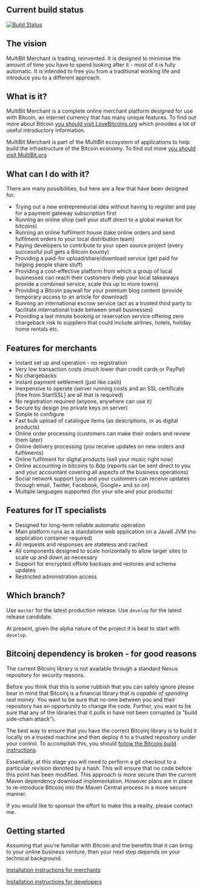 ## Current build status

[![Build Status](https://travis-ci.org/gary-rowe/MultiBitMerchant.png?branch=develop)](https://travis-ci.org/gary-rowe/MultiBitMerchant)

## The vision
MultiBit Merchant is trading, reinvented. It is designed to minimise the amount of time you have to spend looking after it - most of it is fully automatic. It is intended to free you from a traditional working life and introduce you to a different approach. 

## What is it?
MultiBit Merchant is a complete online merchant platform designed for use with Bitcoin, an internet currency that has many unique features. To find out more about Bitcoin [you should visit LoveBitcoins.org](http://lovebitcoins.org) which provides a lot of useful introductory information. 

MultiBit Merchant is part of the MultiBit ecosystem of applications to help build the infrastructure of the Bitcoin economy. To find out more [you should visit MultiBit.org](http://multibit.org)

## What can I do with it?
There are many possibilities, but here are a few that have been designed for:
* Trying out a new entrepreneurial idea without having to register and pay for a payment gateway subscription first
* Running an online shop (sell your stuff direct to a global market for bitcoins)
* Running an online fulfilment house (take online orders and send fulfilment orders to your local distribution team)
* Paying developers to contribute to your open source project (every successful pull gets a Bitcoin bounty)
* Providing a paid-for upload/share/download service (get paid for helping people share stuff)
* Providing a cost-effective platform from which a group of local businesses can reach their customers (help your local takeaways provide a combined service, scale this up to more towns)
* Providing a Bitcoin paywall for your premium blog content (provide temporary access to an article for download)
* Running an international escrow service (act as a trusted third party to facilitate international trade between small businesses)
* Providing a last minute booking or reservation service offering zero chargeback risk to suppliers that could include airlines, hotels, holiday home rentals etc. 

## Features for merchants
* Instant set up and operation - no registration
* Very low transaction costs (*much* lower than credit cards or PayPal)
* No chargebacks
* Instant payment settlement (just like cash)
* Inexpensive to operate (server running costs and an SSL certificate [free from StartSSL] are all that is required)
* No registration required (anyone, anywhere can use it)
* Secure by design (no private keys on server)
* Simple to configure
* Fast bulk upload of catalogue items (as descriptions, or as digital products)
* Online order processing (customers can make their orders and review them later)
* Online delivery processing (you receive updates on new orders and fulfilments)
* Online fulfilment for digital products (sell your music right now)
* Online accounting in bitcoins to 8dp (reports can be sent direct to you and your accountant covering all aspects of the business operations)
* Social network support (you and your customers can receive updates through email, Twitter, Facebook, Google+ and so on)
* Multiple languages supported (for your site and your products) 

## Features for IT specialists
* Designed for long-term reliable automatic operation
* Main platform runs as a standalone web application on a Java6 JVM (no application container required)
* All requests and responses are stateless and cached
* All components designed to scale horizontally to allow larger sites to scale up and down as necessary
* Support for encrypted offsite backups and restores and schema updates
* Restricted administration access

## Which branch?
Use `master` for the latest production release. Use `develop` for the latest release candidate. 

At present, given the alpha nature of the project it is best to start with `develop`.

## Bitcoinj dependency is broken - for good reasons

The current Bitcoinj library is not available through a standard Nexus repository for security reasons.

Before you think that this is some rubbish that you can safely ignore please bear in mind that Bitcoinj is a
financial library that is *capable of spending real money*. You want to be sure that no-one between you and their
repository has an opportunity to change the code. Further, you want to be sure that any of the libraries that it
pulls in have not been corrupted (a "build side-chain attack").

The best way to ensure that you have the correct Bitcoinj library is to build it locally on a trusted machine and then
deploy it to a trusted repository under your control. To accomplish this, you should [follow the Bitcoinj build instructions](https://code.google.com/p/bitcoinj/wiki/UsingMaven).

Essentially, at this stage you will need to perform a git checkout to a particular revision denoted by a hash. This will
ensure that no code before this point has been modified. This approach is more secure than the current Maven dependency
download implementation. However plans are in place to re-introduce Bitcoinj into the Maven Central process in a more
secure manner.

If you would like to sponsor the effort to make this a reality, please contact me.

## Getting started
Assuming that you're familiar with Bitcoin and the benefits that it can bring to your online business venture, 
then your next step depends on your technical background. 

[Installation instructions for merchants](https://github.com/gary-rowe/MultiBitMerchant/wiki/Getting-started-for-merchants)

[Installation instructions for developers](https://github.com/gary-rowe/MultiBitMerchant/wiki/Getting-started-for-developers)
